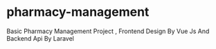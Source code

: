 # pharmacy-management
 Basic Pharmacy Management Project , Frontend Design By Vue Js And Backend Api By Laravel 
